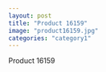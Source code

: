 ```yaml
---
layout: post
title: "Product 16159"
image: "product16159.jpg"
categories: "category1"
---
```

Product 16159
